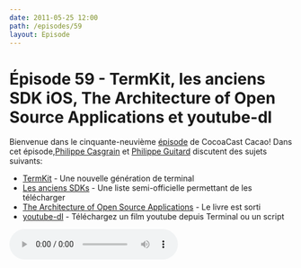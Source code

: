 ```yaml
---
date: 2011-05-25 12:00
path: /episodes/59
layout: Episode
---
```

# Épisode 59 - TermKit, les anciens SDK iOS, The Architecture of Open Source Applications et youtube-dl
<p>Bienvenue dans le cinquante-neuvième <a href="https://archive.org/download/cacaocast/cacaocast_59.mp3" title="CocoaCast Cacao Episode 59">épisode</a> de CocoaCast Cacao! Dans cet épisode,<a href="http://www.twitter.com/philippec" title="Philippe Casgrain sur Twitter">Philippe Casgrain</a> et <a href="http://www.twitter.com/philippeguitard" title="Philippe Guitard sur Twitter">Philippe Guitard</a> discutent des sujets suivants:</p>
<ul><li><a href="https://github.com/unconed/TermKit" title="TermKit">TermKit</a> - Une nouvelle génération de terminal</li>
<li><a href="http://chris-fletcher.com/2010/08/28/howto-install-iphone-sdk-2-0-3-1-for-xcode-3-2/" title="Les anciens SDKs">Les anciens SDKs</a> - Une liste semi-officielle permettant de les télécharger</li>
<li><a href="http://www.aosabook.org/" title="The Architecture of Open Source Applications">The Architecture of Open Source Applications</a> - Le livre est sorti</li>
<li><a href="http://rg3.github.com/youtube-dl/index.html" title="youtube-dl">youtube-dl</a> - Téléchargez un film youtube depuis Terminal ou un script</li>
</ul>
<p><audio controls><source src="https://archive.org/download/cacaocast/cacaocast_59.mp3" type="audio/mpeg"><source src="https://archive.org/download/cacaocast/cacaocast_59.mp3" type="audio/mp4">Votre navigateur ne supporte pas l'élément audio / Your browser does not support the audio element.</audio></p>

